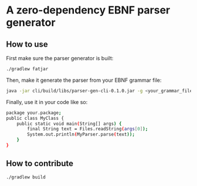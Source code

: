 # A zero-dependency EBNF parser generator

## How to use
First make sure the parser generator is built:
```bash
./gradlew fatjar
```

Then, make it generate the parser from your EBNF grammar file:
```bash
java -jar cli/build/libs/parser-gen-cli-0.1.0.jar -g <your_grammar_file> -o your/package/MyParser
```

Finally, use it in your code like so:
```bash
package your.package;
public class MyClass {
    public static void main(String[] args) {
        final String text = Files.readString(args[0]);
        System.out.println(MyParser.parse(text));
    }
}
```

## How to contribute
```bash
./gradlew build
```
